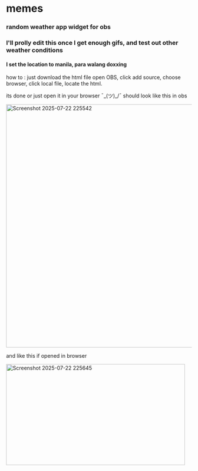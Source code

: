 # memes
<h3>random weather app widget for obs</h3>
<h3>I'll prolly edit this once I get enough gifs, and test out other weather conditions</h3>
<h4>I set the location to manila, para walang doxxing </h4>

<p>

how to :
just download the html file
open OBS, click add source, choose browser, click local file, locate the html. 

its done
or just open it in your browser ¯\_(ツ)_/¯
should look like this in obs</p>

<img width="674" height="659" alt="Screenshot 2025-07-22 225542" src="https://github.com/user-attachments/assets/20e0cdbd-bbc4-4d16-a077-cb7fa7d51965" />

<p>and like this if opened in browser</p>
<img width="485" height="274" alt="Screenshot 2025-07-22 225645" src="https://github.com/user-attachments/assets/0fb3592c-f972-41ac-93dc-812dc0fc00c5" />
